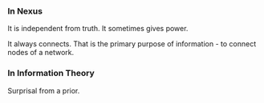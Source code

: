 ### In Nexus
It is independent from truth. 
It sometimes gives power. 

It always connects. 
That is the primary purpose of information - to connect nodes of a network. 

### In Information Theory
Surprisal from a prior. 